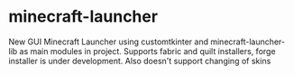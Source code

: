 # minecraft-launcher
New GUI Minecraft Launcher using customtkinter and minecraft-launcher-lib as main modules in project. Supports fabric and quilt installers, forge installer is under development. Also doesn't support changing of skins
